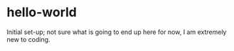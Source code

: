 # hello-world
Initial set-up; not sure what is going to end up here for now, I am extremely new to coding. 
